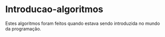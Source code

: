 # Introducao-algoritmos
Estes algoritmos foram feitos quando estava sendo introduzida no mundo da programação. 

